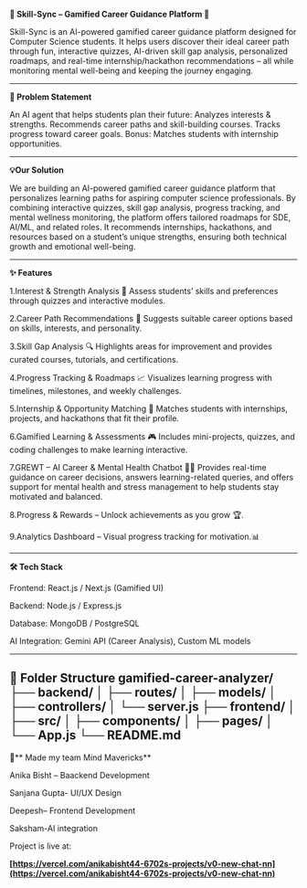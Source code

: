 **🚀 Skill-Sync – Gamified Career Guidance Platform 🎯**

Skill-Sync is an AI-powered gamified career guidance platform designed for Computer Science students. It helps users discover their ideal career path through fun, interactive quizzes, AI-driven skill gap analysis, personalized roadmaps, and real-time internship/hackathon recommendations – all while monitoring mental well-being and keeping the journey engaging.

--------------------------------------------------------------------------------------------------------------------------------------------------------------------------------------------------------------------

**🎯 Problem Statement**

An AI agent that helps students plan their future:
Analyzes interests & strengths.
Recommends career paths and skill-building courses.
Tracks progress toward career goals.
Bonus: Matches students with internship opportunities.

--------------------------------------------------------------------------------------------------------------------------------------------------------------------------------------------------------------------

**💡Our Solution**

We are building an AI-powered gamified career guidance platform that personalizes learning paths for aspiring computer science professionals. By combining interactive quizzes, skill gap analysis, progress tracking, and mental wellness monitoring, the platform offers tailored roadmaps for SDE, AI/ML, and related roles. It recommends internships, hackathons, and resources based on a student’s unique strengths, ensuring both technical growth and emotional well-being.

--------------------------------------------------------------------------------------------------------------------------------------------------------------------------------------------------------------------

**✨ Features**

1.Interest & Strength Analysis 🧠
Assess students’ skills and preferences through quizzes and interactive modules.

2.Career Path Recommendations 🎯
Suggests suitable career options based on skills, interests, and personality.

3.Skill Gap Analysis 🔍
Highlights areas for improvement and provides curated courses, tutorials, and certifications.

4.Progress Tracking & Roadmaps 📈
Visualizes learning progress with timelines, milestones, and weekly challenges.

5.Internship & Opportunity Matching 💼
Matches students with internships, projects, and hackathons that fit their profile.

6.Gamified Learning & Assessments 🎮
Includes mini-projects, quizzes, and coding challenges to make learning interactive.

7.GREWT – AI Career & Mental Health Chatbot 🤖💖
Provides real-time guidance on career decisions, answers learning-related queries, and offers support for mental health and stress management to help students stay motivated and balanced.

 8.Progress & Rewards – Unlock achievements as you grow 🏆.

 9.Analytics Dashboard – Visual progress tracking for motivation.📊
 
 -------------------------------------------------------------------------------------------------------------------------------------------------------------------------------------------------------------------

**🛠 Tech Stack**

Frontend: React.js / Next.js (Gamified UI)

Backend: Node.js / Express.js

Database: MongoDB / PostgreSQL

AI Integration: Gemini API (Career Analysis), Custom ML models


--------------------------------------------------------------------------------------------------------------------------------------------------------------------------------------------------------------------

📂 Folder Structure
gamified-career-analyzer/
 ├── backend/
 │    ├── routes/
 │    ├── models/
 │    ├── controllers/
 │    └── server.js
 ├── frontend/
 │    ├── src/
 │    ├── components/
 │    ├── pages/
 │    └── App.js
 └── README.md
 -------------------------------------------------------------------------------------------------------------------------------------------------------------------------------------------------------------------

 👥** Made my team Mind Mavericks**

Anika Bisht – Baackend Development

Sanjana Gupta- UI/UX Design

Deepesh– Frontend Development

Saksham-AI integration


Project is live at:

**[https://vercel.com/anikabisht44-6702s-projects/v0-new-chat-nn](https://vercel.com/anikabisht44-6702s-projects/v0-new-chat-nn)**

